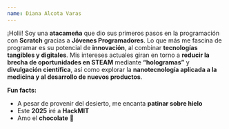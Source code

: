 ```yaml
---
name: Diana Alcota Varas
---
```


¡Holii! Soy una **atacameña** que dio sus primeros pasos en la programación con **Scratch** gracias a **Jóvenes Programadores**. Lo que más me fascina de programar es su potencial de **innovación**, al combinar **tecnologías tangibles y digitales**. Mis intereses actuales giran en torno a **reducir la brecha de oportunidades en STEAM** mediante **“hologramas”** y **divulgación científica**, así como explorar la **nanotecnología aplicada a la medicina y al desarrollo de nuevos productos**.

**Fun facts:**

- A pesar de provenir del desierto, me encanta **patinar sobre hielo**
- Este **2025** iré a **HackMIT**
- Amo el **chocolate** 🍫
